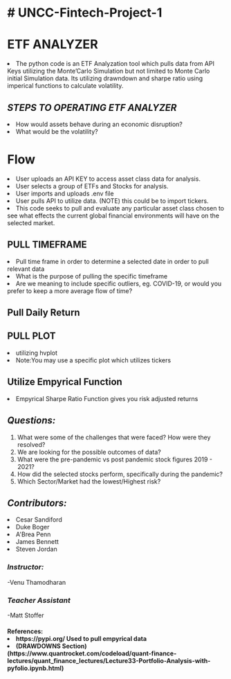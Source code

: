 <H1># UNCC-Fintech-Project-1</H1>
<H1> ETF ANALYZER </H1>
<li>The python code is an ETF Analyzation tool which pulls data from API Keys utilizing the Monte’Carlo Simulation but not limited to Monte Carlo initial Simulation data.  Its utilizing drawndown and sharpe ratio using imperical functions to calculate volatility.</li>

<H2><em><strong>STEPS TO OPERATING ETF ANALYZER</strong></em></H2>

<li>How would assets behave during an economic disruption?</li>
<li>What would be the volatility?</li>

<H1> Flow </H1>
<li>User uploads an API KEY to access asset class data for analysis.</li>
 <li>User selects a group of ETFs and Stocks for analysis. </li>
 <li> User imports and uploads .env file </li>
 <li> User pulls API to utilize data. (NOTE) this could be to import tickers.
 <li>This code seeks to pull and evaluate any particular asset class chosen to see what effects the current global financial environments   will have on the selected market. </li>

<H2>PULL TIMEFRAME </H2>
     <li>Pull time frame in order to determine a selected date in order to pull relevant data</li>
    <li> What is the purpose of pulling the specific timeframe
     <li>Are we meaning to include specific outliers, eg. COVID-19, or would you prefer to keep a more average flow of time? 
      
<H2>Pull Daily Return</H2> 
        
<H2>PULL PLOT </H2>
     <li>utilizing hvplot </li>
     <li>Note:You may use a specific plot which utilizes tickers </li>
   
<H2>Utilize Empyrical Function</H2>   
<li>Empyrical Sharpe Ratio Function gives you risk adjusted returns</li>


<H2><em><strong>Questions:</strong></em></H2>
<ol>

  <li>What were some of the challenges that were faced? How were they resolved? </li>
  <li>We are looking for the possible outcomes of data? </li>
   <li>What were the pre-pandemic vs post pandemic stock figures 2019 - 2021? </li>
         <li>How did the selected stocks perform, specifically during the pandemic? </li> 
      <li> Which Sector/Market had the lowest/Highest risk?</li>
</ol>
<H2><em><strong>Contributors:</strong></em></H2>


  <li>Cesar Sandiford</li>
  <li>Duke Boger</li>
  <li>A'Brea Penn</li>
  <li>James Bennett</li>
  <li>Steven Jordan</li>



<H3><em><strong>Instructor:</strong></em></H3>
-Venu Thamodharan
<H3><em><strong>Teacher Assistant</strong></em></H3>
-Matt Stoffer

<H4>References:
  <li> https://pypi.org/ Used to pull empyrical data </li>
<li> (DRAWDOWNS Section)(https://www.quantrocket.com/codeload/quant-finance-lectures/quant_finance_lectures/Lecture33-Portfolio-Analysis-with-pyfolio.ipynb.html) </li>
  
